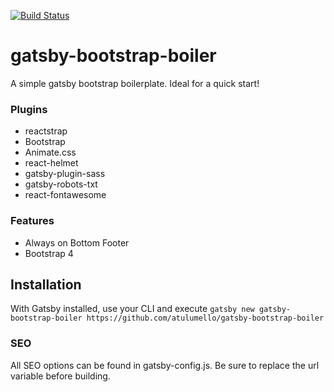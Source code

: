 [![Build Status](https://travis-ci.com/atulumello/gatsby-bootstrap-boiler.svg?branch=master)](https://travis-ci.com/atulumello/gatsby-bootstrap-boiler)
# gatsby-bootstrap-boiler
A simple gatsby bootstrap boilerplate. Ideal for a quick start!

### Plugins
* reactstrap
* Bootstrap
* Animate.css
* react-helmet
* gatsby-plugin-sass
* gatsby-robots-txt
* react-fontawesome

### Features
* Always on Bottom Footer
* Bootstrap 4

## Installation 
With Gatsby installed, use your CLI and execute ```gatsby new gatsby-bootstrap-boiler https://github.com/atulumello/gatsby-bootstrap-boiler```

### SEO
All SEO options can be found in gatsby-config.js. Be sure to replace the url variable before building.
